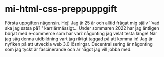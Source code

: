# mi-html-css-preppuppgift
Första uppgiften någonsin.
Hej!
Jag är 25 år och alltid frågat mig själv ''vad ska jag satsa på?'' karriärmässigt...
Under sommaren 2022 har jag äntligen börjat med e-commerce som har varit någonting jag velat testa länge!
När jag såg denna utdbildning vart jag riktigt taggad på att komma in!
Jag är nyfiken på att utveckla web 3.0 lösningar. Decentralisering är någonting som jag tyckt är fascinerande och är något jag vill jobba med.


